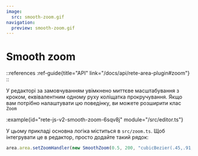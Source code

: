 ```yaml
---
image:
  src: smooth-zoom.gif
navigation:
  preview: smooth-zoom.gif
---
```


# Smooth zoom

::references
:ref-guide{title="API" link="/docs/api/rete-area-plugin#zoom"}
::

У редакторі за замовчуванням увімкнено миттєве масштабування з кроком, еквівалентним одному руху коліщатка прокручування. Якщо вам потрібно налаштувати цю поведінку, ви можете розширити клас `Zoom`

:example{id="rete-js-v2-smooth-zoom-6sqv8j" module="/src/editor.ts"}

У цьому прикладі основна логіка міститься в `src/zoom.ts`. Щоб інтегрувати це в редактор, просто додайте такий рядок:

```ts
area.area.setZoomHandler(new SmoothZoom(0.5, 200, "cubicBezier(.45,.91,.49,.98)", area));
```
